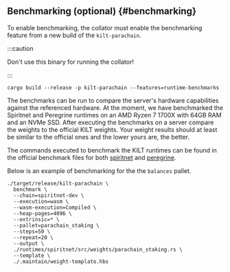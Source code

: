 ## Benchmarking (optional) {#benchmarking}

To enable benchmarking, the collator must enable the benchmarking feature from a new build of the `kilt-parachain`.

:::caution

Don't use this binary for running the collator!

:::

```bash=
cargo build --release -p kilt-parachain --features=runtime-benchmarks
```

The benchmarks can be run to compare the server's hardware capabilities against the referenced hardware.
At the moment, we have benchmarked the Spiritnet and Peregrine runtimes on an AMD Ryzen 7 1700X with 64GB RAM and an NVMe SSD.
After executing the benchmarks on a server compare the weights to the official KILT weights.
Your weight results should at least be similar to the official ones and the lower yours are, the better.

The commands executed to benchmark the KILT runtimes can be found in the official benchmark files for both [spiritnet](https://github.com/KILTprotocol/mashnet-node/tree/master/runtimes/spiritnet/src/weights) and [peregrine](https://github.com/KILTprotocol/mashnet-node/tree/master/runtimes/peregrine/src/weights).

Below is an example of benchmarking for the the `balances` pallet.

```bash=
./target/release/kilt-parachain \
  benchmark \
  --chain=spiritnet-dev \
  --execution=wasm \
  --wasm-execution=Compiled \
  --heap-pages=4096 \
  --extrinsic=* \
  --pallet=parachain_staking \
  --steps=50 \
  --repeat=20 \
  --output \
  ./runtimes/spiritnet/src/weights/parachain_staking.rs \
  --template \
  ./.maintain/weight-template.hbs
```